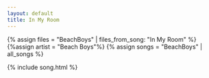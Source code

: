 ```yaml
---
layout: default
title: In My Room
---
```


{% assign files = "BeachBoys" | files_from_song: "In My Room" %}
{%assign artist = "Beach Boys"%}
{% assign songs = "BeachBoys" | all_songs %}

 
{% include song.html %}
